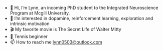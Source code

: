 - 👋 Hi, I’m Lynn, an incoming PhD student to the Integrated Neuroscience Program at Mcgill University.
- 👀 I’m interested in dopamine, reinforcement learning, exploration and intrinsic motivation 
- 🎬 My favorite movie is The Secret Life of Walter Mitty
- 🥎 Tennis beginner
- 📫 How to reach me lynn0503@outlook.com

<!---
lynn0503/lynn0503 is a ✨ special ✨ repository because its `README.md` (this file) appears on your GitHub profile.
You can click the Preview link to take a look at your changes.
--->
